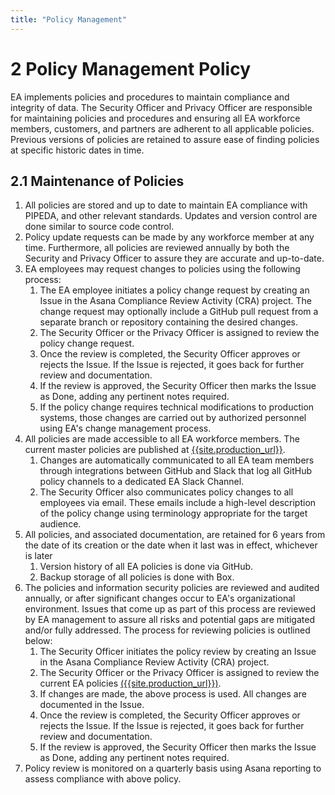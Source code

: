 ```yaml
---
title: "Policy Management"
---
```

# ​2​ Policy Management Policy
EA implements policies and procedures to maintain compliance and integrity of data. The Security Officer and Privacy Officer are responsible for maintaining policies and procedures and ensuring all EA workforce members, customers, and partners are adherent to all applicable policies. Previous versions of policies are retained to assure ease of finding policies at specific historic dates in time.

## ​2.1​ Maintenance of Policies
1. All policies are stored and up to date to maintain EA compliance with PIPEDA, and other relevant standards. Updates and version control are done similar to source code control.
1. Policy update requests can be made by any workforce member at any time. Furthermore, all policies are reviewed annually by both the Security and Privacy Officer to assure they are accurate and up-to-date.
1. EA employees may request changes to policies using the following process:
    1. The EA employee initiates a policy change request by creating an Issue in the Asana Compliance Review Activity (CRA) project. The change request may optionally include a GitHub pull request from a separate branch or repository containing the desired changes.
    1. The Security Officer or the Privacy Officer is assigned to review the policy change request.
    1. Once the review is completed, the Security Officer approves or rejects the Issue. If the Issue is rejected, it goes back for further review and documentation.
    1. If the review is approved, the Security Officer then marks the Issue as Done, adding any pertinent notes required.
    1. If the policy change requires technical modifications to production systems, those changes are carried out by authorized personnel using EA's change management process.
1. All policies are made accessible to all EA workforce members. The current master policies are published at [{{site.production_url}}]({{site.production_url}}).
    1. Changes are automatically communicated to all EA team members through integrations between GitHub and Slack that log all GitHub policy channels to a dedicated EA Slack Channel.
    1. The Security Officer also communicates policy changes to all employees via email. These emails include a high-level description of the policy change using terminology appropriate for the target audience.
1. All policies, and associated documentation, are retained for 6 years from the date of its creation or the date when it last was in effect, whichever is later
    1. Version history of all EA policies is done via GitHub.
    1. Backup storage of all policies is done with Box.
1. The policies and information security policies are reviewed and audited annually, or after significant changes occur to EA's organizational environment. Issues that come up as part of this process are reviewed by EA management to assure all risks and potential gaps are mitigated and/or fully addressed. The process for reviewing policies is outlined below:
    1. The Security Officer initiates the policy review by creating an Issue in the Asana Compliance Review Activity (CRA) project.
    1. The Security Officer or the Privacy Officer is assigned to review the current EA policies [({{site.production_url}})]({{site.production_url}}).
    1. If changes are made, the above process is used. All changes are documented in the Issue.
    1. Once the review is completed, the Security Officer approves or rejects the Issue. If the Issue is rejected, it goes back for further review and documentation.
    1. If the review is approved, the Security Officer then marks the Issue as Done, adding any pertinent notes required.
1. Policy review is monitored on a quarterly basis using Asana reporting to assess compliance with above policy.
